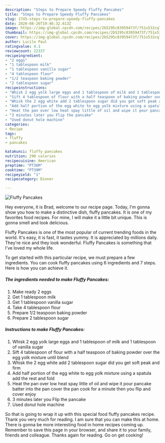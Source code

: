 ```yaml
---
description: "Steps to Prepare Speedy Fluffy Pancakes"
title: "Steps to Prepare Speedy Fluffy Pancakes"
slug: 1745-steps-to-prepare-speedy-fluffy-pancakes
date: 2020-08-26T19:46:32.613Z
image: https://img-global.cpcdn.com/recipes/2b5295c83959473f/751x532cq70/fluffy-pancakes-recipe-main-photo.jpg
thumbnail: https://img-global.cpcdn.com/recipes/2b5295c83959473f/751x532cq70/fluffy-pancakes-recipe-main-photo.jpg
cover: https://img-global.cpcdn.com/recipes/2b5295c83959473f/751x532cq70/fluffy-pancakes-recipe-main-photo.jpg
author: Lucile Paul
ratingvalue: 4.1
reviewcount: 22337
recipeingredient:
- "2 eggs"
- "1 tablespoon milk"
- "1 tablespoon vanilla sugar"
- "4 tablespoon flour"
- "1/2 teaspoon baking powder"
- "2 tablespoon sugar"
recipeinstructions:
- "Whisk 2 egg yolk large eggs and 1 tablespoon of milk and 1 tablespoon of vanilla sugar"
- "Sift 4 tablespoon of flour with a half teaspoon of baking powder over the egg yolk mixture until blend"
- "Whisk the 2 egg white add 2 tablespoon sugar did you get soft peak and firm"
- "Add half portion of the egg white to egg yolk mixture using a spatula add the rest and fold"
- "Heat the pan over low heat spay little of oil and wipe it pour pancake batter into the pan cover the pan cook for a minute then you flip and cover enjoy"
- "3 minutes later you Flip the pancake"
- "Used donut hole machine"
categories:
- Recipe
tags:
- fluffy
- pancakes

katakunci: fluffy pancakes 
nutrition: 290 calories
recipecuisine: American
preptime: "PT36M"
cooktime: "PT39M"
recipeyield: "1"
recipecategory: Dinner

---
```



![Fluffy Pancakes](https://img-global.cpcdn.com/recipes/2b5295c83959473f/751x532cq70/fluffy-pancakes-recipe-main-photo.jpg)

Hey everyone, it is Brad, welcome to our recipe page. Today, I'm gonna show you how to make a distinctive dish, fluffy pancakes. It is one of my favorites food recipes. For mine, I will make it a little bit unique. This is gonna smell and look delicious.



Fluffy Pancakes is one of the most popular of current trending foods in the world. It's easy, it is fast, it tastes yummy. It is appreciated by millions daily. They're nice and they look wonderful. Fluffy Pancakes is something that I've loved my whole life.


To get started with this particular recipe, we must prepare a few ingredients. You can cook fluffy pancakes using 6 ingredients and 7 steps. Here is how you can achieve it.

<!--inarticleads1-->

##### The ingredients needed to make Fluffy Pancakes:

1. Make ready 2 eggs
1. Get 1 tablespoon milk
1. Get 1 tablespoon vanilla sugar
1. Take 4 tablespoon flour
1. Prepare 1/2 teaspoon baking powder
1. Prepare 2 tablespoon sugar




<!--inarticleads2-->

##### Instructions to make Fluffy Pancakes:

1. Whisk 2 egg yolk large eggs and 1 tablespoon of milk and 1 tablespoon of vanilla sugar
1. Sift 4 tablespoon of flour with a half teaspoon of baking powder over the egg yolk mixture until blend
1. Whisk the 2 egg white add 2 tablespoon sugar did you get soft peak and firm
1. Add half portion of the egg white to egg yolk mixture using a spatula add the rest and fold
1. Heat the pan over low heat spay little of oil and wipe it pour pancake batter into the pan cover the pan cook for a minute then you flip and cover enjoy
1. 3 minutes later you Flip the pancake
1. Used donut hole machine




So that is going to wrap it up with this special food fluffy pancakes recipe. Thank you very much for reading. I am sure that you can make this at home. There is gonna be more interesting food in home recipes coming up. Remember to save this page in your browser, and share it to your family, friends and colleague. Thanks again for reading. Go on get cooking!
